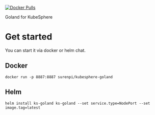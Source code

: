 [![Docker Pulls](https://img.shields.io/docker/pulls/surenpi/kubesphere-goland.svg)](https://hub.docker.com/r/surenpi/kubesphere-goland/tags)

Goland for KubeSphere

# Get started

You can start it via docker or helm chat.

## Docker

`docker run -p 8887:8887 surenpi/kubesphere-goland`

## Helm

`helm install ks-goland ks-goland --set service.type=NodePort --set image.tag=latest`
